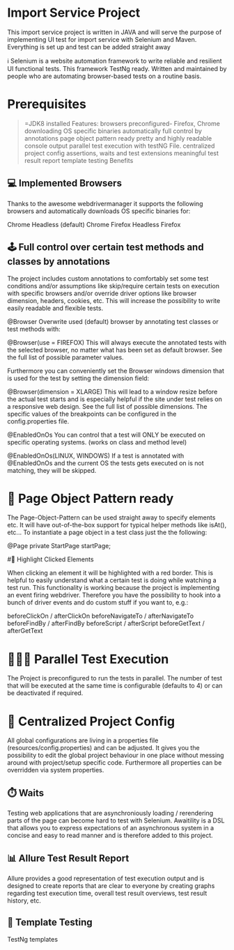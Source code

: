 # Import Service Project

This import service project is written in JAVA and will serve the purpose of implementing UI test for import service with Selenium and Maven. Everything is set up and test can be added straight away 

ℹ️ Selenium is a website automation framework  to write reliable and resilient UI functional tests. This framework TestNg ready. Written and maintained by people who are automating browser-based tests on a routine basis.


# Prerequisites
>=JDK8 installed
Features:
browsers preconfigured- Firefox, Chrome
downloading OS specific binaries automatically
full control by annotations
page object pattern ready
pretty and highly readable console output
parallel test execution with testNG File.
centralized project config
assertions, waits and test extensions
meaningful test result report
template testing
Benefits


## 💻 Implemented Browsers

Thanks to the awesome webdrivermanager it supports the following browsers and automatically downloads OS specific binaries for:

Chrome Headless (default) 
Chrome 
Firefox Headless 
Firefox 

## 🕹️ Full control over certain test methods and classes by annotations

The project includes custom annotations to comfortably set some test conditions and/or assumptions like skip/require certain tests on execution with specific browsers and/or override driver options like browser dimension, headers, cookies, etc. This will increase the possibility to write easily readable and flexible tests.

@Browser
Overwrite used (default) browser by annotating test classes or test methods with:

@Browser(use = FIREFOX)
This will always execute the annotated tests with the selected browser, no matter what has been set as default browser. See the full list of possible parameter values.

Furthermore you can conveniently set the Browser windows dimension that is used for the test by setting the dimension field:

@Browser(dimension = XLARGE)
This will lead to a window resize before the actual test starts and is especially helpful if the site under test relies on a responsive web design. See the full list of possible dimensions. The specific values of the breakpoints can be configured in the config.properties file.

@EnabledOnOs
You can control that a test will ONLY be executed on specific operating systems. (works on class and method level)

@EnabledOnOs(LINUX, WINDOWS)
If a test is annotated with @EnabledOnOs and the current OS the tests gets executed on is not matching, they will be skipped.


# 📜 Page Object Pattern ready

The Page-Object-Pattern can be used straight away to specify elements etc. It will have out-of-the-box support for typical helper methods like isAt(), etc... To instantiate a page object in a test class just the the following:

@Page
private StartPage startPage;

#📍 Highlight Clicked Elements

When clicking an element it will be highlighted with a red border. This is helpful to easily understand what a certain test is doing while watching a test run. This functionality is working because the project is implementing an event firing webdriver. Therefore you have the possibility to hook into a bunch of driver events and do custom stuff if you want to, e.g.:

beforeClickOn / afterClickOn
beforeNavigateTo / afterNavigateTo
beforeFindBy / afterFindBy
beforeScript / afterScript
beforeGetText / afterGetText


# 👩‍👦‍👦 Parallel Test Execution

The Project is preconfigured to run the tests in parallel. The number of test that will be executed at the same time is configurable (defaults to 4) or can be deactivated if required.

# 🎯 Centralized Project Config

All global configurations are living in a properties file (resources/config.properties) and can be adjusted. It gives you the possibility to edit the global project behaviour in one place without messing around with project/setup specific code. Furthermore all properties can be overridden via system properties.


## ⏱️ Waits

Testing web applications that are asynchroniously loading / rerendering parts of the page can become hard to test with Selenium. Awaitility is a DSL that allows you to express expectations of an asynchronous system in a concise and easy to read manner and is therefore added to this project.

## 📊 Allure Test Result Report

Allure provides a good representation of test execution output and is designed to create reports that are clear to everyone by creating graphs regarding test execution time, overall test result overviews, test result history, etc.

## 🚀 Template Testing
TestNg templates
